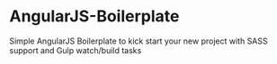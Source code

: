 # AngularJS-Boilerplate
Simple AngularJS Boilerplate to kick start your new project with SASS support and Gulp watch/build tasks
